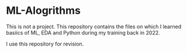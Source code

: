 # ML-Alogrithms

This is not a project. This repository contains the files on which I learned basiics of ML, EDA and Python during my training back in 2022. 

I use this repository for revision.
